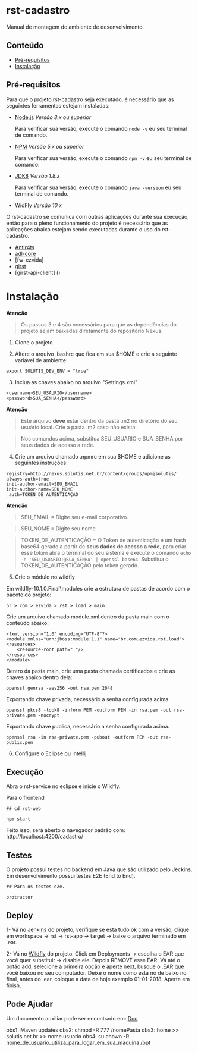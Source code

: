 # rst-cadastro

Manual de montagem de ambiente de desenvolvimento.

## Conteúdo

- [Pré-requisitos](#pré-requisitos)
- [Instalação](#instalação)


## Pré-requisitos

Para que o projeto rst-cadastro seja executado, é necessário que as seguintes ferramentas estejam instaladas:

- [Node.js](https://nodejs.org/en/) _Versão 8.x ou superior_

  Para verificar sua versão, execute o comando `node -v` eu seu terminal de comando.

- [NPM](https://www.npmjs.com/) _Versão 5.x ou superior_

  Para verificar sua versão, execute o comando `npm -v` eu seu terminal de comando.

- [JDK8](https://www.oracle.com/technetwork/pt/java/javase/downloads/jdk8-downloads-2133151.html) _Versão 1.8.x_

  Para verificar sua versão, execute o comando `java -version` eu seu terminal de comando.

- [WidFly](http://wildfly.org/downloads/) _Versão 10.x_

O rst-cadastro se comunica com outras aplicações durante sua execução, então para o pleno funcionamento do projeto é necessário que as aplicações abaixo estejam sendo executadas durante o uso do rst-cadastro.

- [Antlr4ts](https://github.com/ezvida/antlr4ts)
- [adl-core](https://github.com/ezvida/adl-core)
- [fw-ezvida]
- [girst](https://github.com/ezvida/rst-girst)
- [girst-api-client] ()

# Instalação

**Atenção**
> Os passos 3 e 4 são necessários para que as dependências do projeto sejam baixadas diretamente do repositório Nexus.

1. Clone o projeto

2. Altere o arquivo .bashrc que fica em sua $HOME e crie a seguinte variável de ambiente:

```
export SOLUTIS_DEV_ENV = "true"
```

3. Inclua as chaves abaixo no arquivo "Settings.xml"

```
<username>SEU_USAURIO</username>
<password>SUA_SENHA</password>
```

**Atenção**
> Este arquivo **deve** estar dentro da pasta .m2 no diretório do seu usuário local. Crie a pasta .m2 caso não exista.

> Nos comandos acima, substitua SEU_USUARIO e SUA_SENHA por seus dados de acesso a rede.

4. Crie um arquivo chamado .npmrc em sua $HOME e adicione as seguintes instruções:

```
registry=http://nexus.solutis.net.br/content/groups/npmjsolutis/
always-auth=true
init-author-email=SEU_EMAIL
init-author-name=SEU_NOME
_auth=TOKEN_DE_AUTENTICAÇÂO
```

**Atenção**

> SEU_EMAIL = Digite seu e-mail corporativo.

> SEU_NOME = Digite seu nome.

> TOKEN_DE_AUTENTICAÇÂO = O Token de autenticação é um hash base64 gerado a partir de **seus dados de acesso a rede**, para criar esse token abra o terminal do seu sistema e execute o comando `echo -n 'SEU_USUARIO:@SUA_SENHA' | openssl base64`. Substitua o TOKEN_DE_AUTENTICAÇÃO pelo token gerado.

5. Crie o módulo no wildfly

Em wildfly-10.1.0.Final\modules crie a estrutura de pastas de acordo com o pacote do projeto:
```
br > com > ezvida > rst > load > main
```
Crie um arquivo chamado module.xml dentro da pasta main com o conteúdo abaixo:
```
<?xml version="1.0" encoding="UTF-8"?>
<module xmlns="urn:jboss:module:1.1" name="br.com.ezvida.rst.load">
<resources>
    <resource-root path="."/>
</resources>
</module>
```
Dentro da pasta main, crie uma pasta chamada certificados e crie as chaves abaixo dentro dela:

```
openssl genrsa -aes256 -out rsa.pem 2048
```

Exportando chave privada, necessário a senha configurada acima.

```
openssl pkcs8 -topk8 -inform PEM -outform PEM -in rsa.pem -out rsa-private.pem -nocrypt
```

Exportando chave publica, necessário a senha configurada acima.

```
openssl rsa -in rsa-private.pem -pubout -outform PEM -out rsa-public.pem
```

6. Configure o Eclipse ou Intellij

## Execução

Abra o rst-service no eclipse e inicie o Wildfly.

Para o frontend

```
## cd rst-web

npm start
```

Feito isso, será aberto o navegador padrão com: http://localhost:4200/cadastro/

## Testes

O projeto possui testes no backend em Java que são utilizado pelo Jeckins. Em desenvolvimento possui testes E2E (End to End).

```
## Para os testes e2e.

protractor
```

## Deploy

1- Vá no [Jenkins](http://jenkins.solutis.net.br/job/sesi%20rst/) do projeto, verifique se esta tudo ok com a versão, clique em workspace -> rst -> rst-app -> target -> baixe o arquivo terminado em .ear.

 2- Vá no [Wildfly](http://dev-wildfly.sesivivamais.com.br:9990/console/App.html#standalone-deployments) do projeto. Click em Deployments ->
escolha o EAR que você quer substituir -> disable ele. Depois REMOVE esse EAR. Vá até o botão add, selecione a primeira opção e aperte next, busque o .EAR que você baixou no seu computador.
Deixe o nome como está no de baixo no final, antes do .ear, coloque a data de hoje exemplo 01-01-2018. Aperte em finish.


## Pode Ajudar

 Um documento auxiliar pode ser encontrado em: [Doc](https://docs.google.com/document/d/12R7p-5y0QOlEIvBe_p0T0OIxLn0vWr3TmTSlKtlbcrE/edit?usp=sharing)

obs1: Maven updates
obs2: chmod -R 777 /nomePasta 
obs3: home >> solutis.net.br >> nome.usuario
obs4: su chown -R nome_de_usuario_utiliza_para_logar_em_sua_maquina /opt